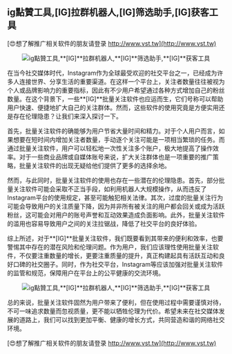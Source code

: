 ## **ig點贊工具,**[IG]**拉群机器人,**[IG]**筛选助手,**[IG]**获客工具**

[😍想了解推广相关软件的朋友请登录 http://www.vst.tw](http://www.vst.tw)

 <center><img src="https://vst.tw/MP4/tuiguang/png/3.png" alt="ig點贊工具,**[IG]**拉群机器人,**[IG]**筛选助手,**[IG]**获客工具"></center>

在当今社交媒体时代，Instagram作为全球最受欢迎的社交平台之一，已经成为许多人连接世界、分享生活的重要渠道。在这样一个平台上，关注者数量往往被视为个人或品牌影响力的重要指标，因此有不少用户希望通过各种方式增加自己的粉丝数量。在这个背景下，一些**[IG]**批量关注软件也应运而生，它们号称可以帮助用户快速、便捷地扩大自己的关注群体。然而，这些软件的使用究竟是方便实用还是存在伦理隐患？让我们来深入探讨一下。

首先，批量关注软件的确能够为用户节省大量时间和精力。对于个人用户而言，如果想要在短时间内增加关注者数量，手动逐个关注可能是一项相当繁琐的任务。而通过批量关注软件，用户可以轻松地一次性关注多个账户，极大地提高了操作效率。对于一些商业品牌或自媒体账号来说，扩大关注群体也是一项重要的推广策略，批量关注软件的出现无疑给他们提供了更多的选择余地。

然而，与此同时，批量关注软件的使用也存在一些潜在的伦理隐患。首先，部分批量关注软件可能会采取不正当手段，如利用机器人大规模操作，从而违反了Instagram平台的使用规定，甚至可能触犯相关法律。其次，过度的批量关注行为可能会导致用户的关注质量下降，因为并非所有被关注的用户都会回关或成为活跃粉丝，这可能会对用户的账号声誉和互动效果造成负面影响。此外，批量关注软件的滥用也容易导致用户之间的关注拉锯战，降低了社交平台的良好体验。

综上所述，对于**[IG]**批量关注软件，我们既要看到其带来的便利和效率，也要警惕其中存在的潜在风险和伦理问题。作为用户，我们应该理性使用批量关注软件，不仅要注重数量的增长，更要注重质量的提升，真正构建起具有活跃互动和良好口碑的社交圈子。同时，作为社交平台，Instagram等应该加强对批量关注软件的监管和规范，保障用户在平台上的公平健康的交流环境。

 <center><img src="https://vst.tw/MP4/tuiguang/png/7.png" alt="ig點贊工具,**[IG]**拉群机器人,**[IG]**筛选助手,**[IG]**获客工具"></center>

总的来说，批量关注软件固然为用户带来了便利，但在使用过程中需要谨慎对待，不可一味追求数量而忽视质量，更不能以牺牲伦理为代价。希望未来在社交媒体发展的道路上，我们可以找到更加平衡、健康的增长方式，共同营造和谐的网络社交环境。

[😍想了解推广相关软件的朋友请登录 http://www.vst.tw](http://www.vst.tw)



